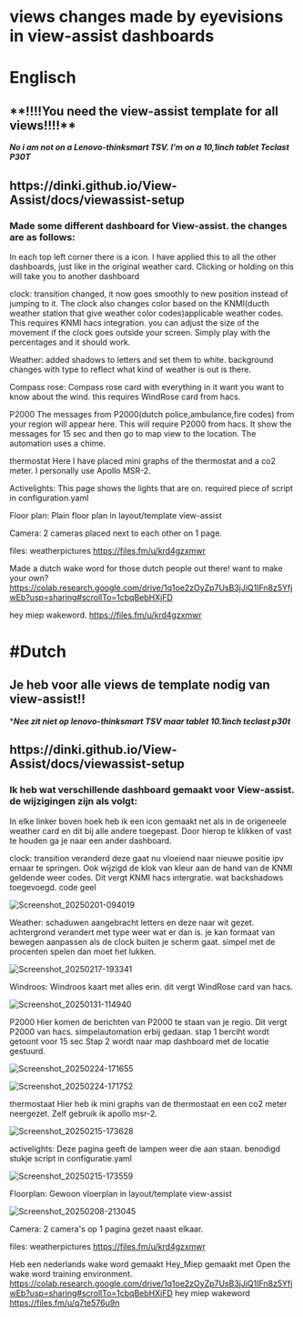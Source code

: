 # views changes made by eyevisions in view-assist dashboards
<h1>Englisch</h1>




<h2>**!!!!You need the view-assist template for all views!!!!**</h2>
  
   
***No i am not on a Lenovo-thinksmart TSV. I'm on a 10,1inch tablet Teclast P30T***





<h2>https://dinki.github.io/View-Assist/docs/viewassist-setup</h2>

<h3>Made some different dashboard for View-assist. the changes are as follows:</h3>

In each top left corner there is a icon. I have applied this to all the other dashboards, just like in the original weather card. Clicking or holding on this will take you to another dashboard


clock: transition changed, it now goes smoothly to new position instead of jumping to it. The clock also changes color based on the KNMI(ducth weather station that give weather color codes)applicable weather codes. This requires KNMI hacs integration. you can adjust the size of the movement if the clock goes outside your screen. Simply play with the percentages and it should work. 

Weather:
added shadows to letters and set them to white. background changes with type to reflect what kind of weather is out is there.


Compass rose:
Compass rose card with everything in it want you want to know about the wind. this requires WindRose card from hacs.


P2000
The messages from P2000(dutch police,ambulance,fire codes) from your region will appear here. This will require P2000 from hacs. It show the messages for 15 sec and then go to map view to the location.
The automation uses a chime.


thermostat
Here I have placed mini graphs of the thermostat and a co2 meter. I personally use Apollo MSR-2.


Activelights:
This page shows the lights that are on. required piece of script in configuration.yaml


Floor plan:
Plain floor plan in layout/template view-assist


Camera:
2 cameras placed next to each other on 1 page.


files: weatherpictures https://files.fm/u/krd4gzxmwr

Made a dutch wake word for those dutch people out there! want to make your own? https://colab.research.google.com/drive/1q1oe2zOyZp7UsB3jJiQ1IFn8z5YfjwEb?usp=sharing#scrollTo=1cbqBebHXjFD

hey miep wakeword. https://files.fm/u/krd4gzxmwr 



<h1>#Dutch</h1>

<h2>Je heb voor alle views de template nodig van view-assist!! </h2>

****Nee zit niet op lenovo-thinksmart TSV maar tablet 10.1inch teclast p30t***

<h2>https://dinki.github.io/View-Assist/docs/viewassist-setup</h2>

<h3>Ik heb wat verschillende dashboard gemaakt voor View-assist. de wijzigingen zijn als volgt:</h3>

In elke linker boven hoek heb ik een  icon gemaakt net als in de origeneele weather card en dit bij alle andere toegepast. Door hierop te klikken of vast te houden ga je naar een ander dashboard.

clock: transition veranderd deze gaat nu vloeiend naar nieuwe positie ipv ernaar te springen. Ook wijzigd de klok van kleur aan de hand van de KNMI geldende weer codes. Dit vergt KNMI hacs intergratie. 
wat backshadows toegevoegd.  code geel

![Screenshot_20250201-094019](https://github.com/user-attachments/assets/14add1de-846f-4ed1-b691-a08689f39032)


Weather:
schaduwen aangebracht letters en deze naar wit gezet. achtergrond verandert met type weer wat er dan is. je kan formaat van bewegen aanpassen als de clock buiten je scherm gaat. simpel met de procenten spelen dan moet het lukken.

![Screenshot_20250217-193341](https://github.com/user-attachments/assets/a9745e39-18bb-4eb9-aeb1-7bf68b831d48)


Windroos:
Windroos kaart met alles erin. dit vergt WindRose card van hacs.

![Screenshot_20250131-114940](https://github.com/user-attachments/assets/f7865cc3-cc3b-4f0f-9dfb-664b3f611d25)


P2000
Hier komen de berichten van P2000 te staan van je regio. Dit vergt P2000 van hacs. simpelautomation erbij gedaan. stap 1 berciht wordt getoont voor 15 sec  Stap 2 wordt naar map dashboard met de locatie gestuurd.

![Screenshot_20250224-171655](https://github.com/user-attachments/assets/800cdb9f-c63f-4f79-80a4-b5f0e80247c8)

![Screenshot_20250224-171752](https://github.com/user-attachments/assets/4d2e3075-d8c4-4193-bfa6-ed52ab431f51)

thermostaat
Hier heb ik mini graphs van de thermostaat en een co2 meter neergezet. Zelf gebruik ik apollo msr-2.

![Screenshot_20250215-173628](https://github.com/user-attachments/assets/19452916-841b-47c9-8e61-00c423fc0839)


activelights:
Deze pagina geeft de lampen weer die aan staan. benodigd stukje script in configuratie.yaml

![Screenshot_20250215-173559](https://github.com/user-attachments/assets/5d86e799-e342-49e0-9dff-78b4f91c0693)


Floorplan:
Gewoon vloerplan in layout/template view-assist

![Screenshot_20250208-213045](https://github.com/user-attachments/assets/75dd974d-bf43-4fd9-b406-57c280a26337)


Camera:
2 camera's op 1 pagina gezet naast elkaar.



files: weatherpictures https://files.fm/u/krd4gzxmwr

Heb een nederlands wake word gemaakt Hey_Miep gemaakt met Open the wake word training environment. https://colab.research.google.com/drive/1q1oe2zOyZp7UsB3jJiQ1IFn8z5YfjwEb?usp=sharing#scrollTo=1cbqBebHXjFD
hey miep wakeword https://files.fm/u/q7te576u9n
